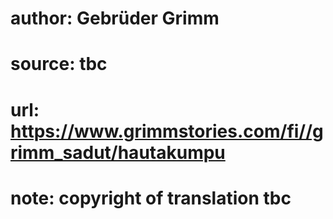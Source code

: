 # author: Gebrüder Grimm
# source: tbc
# url: https://www.grimmstories.com/fi//grimm_sadut/hautakumpu
# note: copyright of translation tbc


